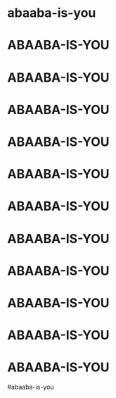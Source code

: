 # abaaba-is-you
# ABAABA-IS-YOU
# ABAABA-IS-YOU
# ABAABA-IS-YOU
# ABAABA-IS-YOU
# ABAABA-IS-YOU
# ABAABA-IS-YOU
# ABAABA-IS-YOU
# ABAABA-IS-YOU
# ABAABA-IS-YOU
# ABAABA-IS-YOU
# ABAABA-IS-YOU
#abaaba-is-you
